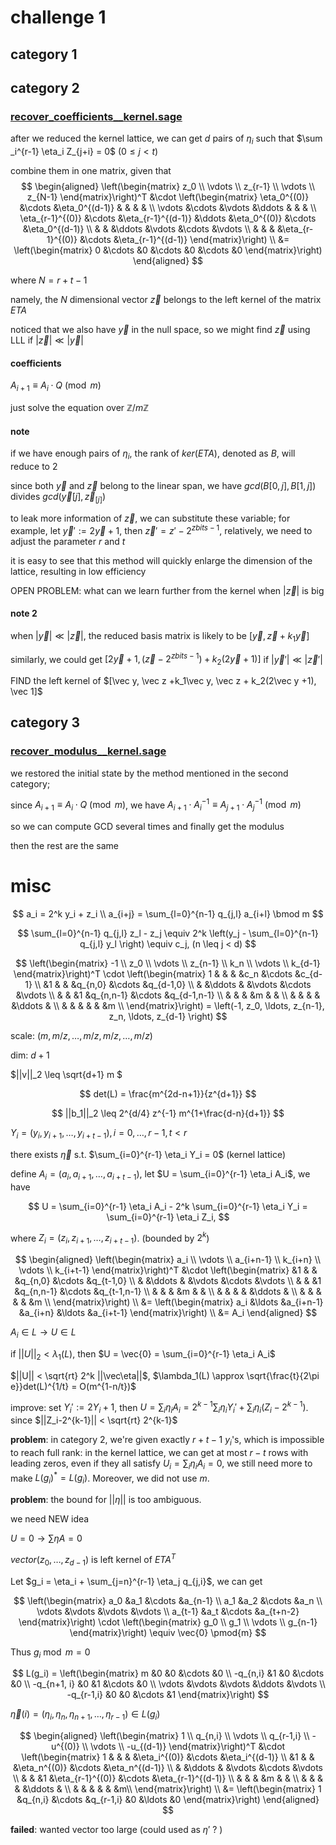 # challenge 1

## category 1

## category 2

### [recover_coefficients__kernel.sage](./recover_coefficients__kernel.sage)

after we reduced the kernel lattice, we can get $d$ pairs of $\eta_i$ such that $\sum _i^{r-1} \eta_i Z_{j+i} = 0$ ($0 \leq j < t$)

combine them in one matrix, given that
$$
\begin{aligned}
\left(\begin{matrix}
z_0 \\ \vdots \\ z_{r-1} \\ \vdots \\ z_{N-1}
\end{matrix}\right)^T
&\cdot \left(\begin{matrix}
\eta_0^{(0)} &\cdots &\eta_0^{(d-1)} & & & & \\
\vdots &\cdots &\vdots &\ddots & & & \\
\eta_{r-1}^{(0)} &\cdots &\eta_{r-1}^{(d-1)} &\ddots &\eta_0^{(0)} &\cdots &\eta_0^{(d-1)} \\
 & & &\ddots &\vdots &\cdots &\vdots \\
 & & & &\eta_{r-1}^{(0)} &\cdots &\eta_{r-1}^{(d-1)}
\end{matrix}\right) \\
&= \left(\begin{matrix} 0 &\cdots &0 &\cdots &0 &\cdots &0 \end{matrix}\right)
\end{aligned}
$$

where $N = r+t-1$

namely, the $N$ dimensional vector $\vec z$ belongs to the left kernel of the matrix $ETA$

noticed that we also have $\vec y$ in the null space, so we might find $\vec z$ using LLL if $|\vec z| \ll |\vec y|$

#### coefficients

$A_{i+1} \equiv A_i \cdot Q \pmod m$

just solve the equation over $\mathbb{Z}/m\mathbb{Z}$

#### note

if we have enough pairs of $\eta_i$, the rank of $ker(ETA)$, denoted as $B$, will reduce to $2$

since both $\vec y$ and $\vec z$ belong to the linear span, we have $gcd(B[0, j], B[1, j])$ divides $gcd(\vec y[j], \vec z_[j])$

to leak more information of $\vec z$, we can substitute these variable; for example, let $\vec y' := 2 \vec y + 1$, then $\vec z' = z' - 2^{zbits-1}$, relatively, we need to adjust the parameter $r$ and $t$

it is easy to see that this method will quickly enlarge the dimension of the lattice, resulting in low efficiency

OPEN PROBLEM: what can we learn further from the kernel when $|\vec z|$ is big

#### note 2

when $|\vec y| \ll |\vec z|$, the reduced basis matrix is likely to be $[\vec y, \vec z + k_1 \vec y]$

similarly, we could get $[2\vec y +1, (\vec z - 2^{zbits-1})+k_2(2\vec y +1)]$ if $|\vec y'| \ll |\vec z'|$

FIND the left kernel of $[\vec y, \vec z +k_1\vec y, \vec z + k_2(2\vec y +1), \vec 1]$ 



## category 3

### [recover_modulus__kernel.sage](./recover_modulus__kernel.sage)

we restored the initial state by the method mentioned in the second category;

since $A_{i+1} \equiv A_i \cdot Q \pmod m$, we have $A_{i+1} \cdot A_i^{-1} \equiv A_{j+1} \cdot A_j^{-1} \pmod m$

so we can compute GCD several times and finally get the modulus

then the rest are the same

# misc

$$
a_i = 2^k y_i + z_i \\
a_{i+j} = \sum_{l=0}^{n-1} q_{j,l} a_{i+l} \bmod m
$$


$$
\sum_{l=0}^{n-1} q_{j,l} z_l - z_j \equiv 2^k \left(y_j - \sum_{l=0}^{n-1} q_{j,l} y_l \right) \equiv c_j, (n \leq j < d)
$$

$$
\left(\begin{matrix}
-1 \\ z_0 \\ \vdots \\ z_{n-1} \\ k_n \\ \vdots \\ k_{d-1}
\end{matrix}\right)^T \cdot
\left(\begin{matrix}
1 & & & &c_n &\cdots &c_{d-1} \\
&1 & & &q_{n,0} &\cdots &q_{d-1,0} \\
& &\ddots & &\vdots &\cdots &\vdots \\
& & &1 &q_{n,n-1} &\cdots &q_{d-1,n-1} \\
& & & &m & & \\
& & & & &\ddots & \\
& & & & & &m \\
\end{matrix}\right) =
\left(-1, z_0, \ldots, z_{n-1}, z_n, \ldots, z_{d-1} \right)
$$



scale: $\left(m, m/z, \ldots, m/z, m/z, \ldots, m/z\right)$

dim: $d+1$

$||v||_2 \leq \sqrt{d+1} m $

$$
det(L) = \frac{m^{2d-n+1}}{z^{d+1}}
$$

$$
||b_1||_2 \leq 2^{d/4} z^{-1} m^{1+\frac{d-n}{d+1}}
$$







$Y_i = (y_i, y_{i+1}, \ldots, y_{i+t-1}), i = 0, \ldots, {r-1}, t < r$

there exists $\vec{\eta}$ s.t. $\sum_{i=0}^{r-1} \eta_i Y_i = 0$ (kernel lattice)

define $A_i = (a_i, a_{i+1}, \ldots, a_{i+t-1})$, let $U = \sum_{i=0}^{r-1} \eta_i A_i$, we have

$$
U = \sum_{i=0}^{r-1} \eta_i A_i - 2^k \sum_{i=0}^{r-1} \eta_i Y_i = \sum_{i=0}^{r-1} \eta_i Z_i,
$$

where $Z_i = (z_i, z_{i+1}, \ldots, z_{i+t-1})$. (bounded by $2^k$)

$$
\begin{aligned}
\left(\begin{matrix}
a_i \\ \vdots \\ a_{i+n-1} \\ k_{i+n} \\ \vdots \\ k_{i+t-1}
\end{matrix}\right)^T
&\cdot \left(\begin{matrix}
&1 & & &q_{n,0} &\cdots &q_{t-1,0} \\
& &\ddots & &\vdots &\cdots &\vdots \\
& & &1 &q_{n,n-1} &\cdots &q_{t-1,n-1} \\
& & & &m & & \\
& & & & &\ddots & \\
& & & & & &m \\
\end{matrix}\right) \\
&= \left(\begin{matrix} a_i &\ldots &a_{i+n-1} &a_{i+n} &\ldots &a_{i+t-1} \end{matrix}\right) \\
&= A_i
\end{aligned}
$$

$A_i \in L \longrightarrow U \in L$

if $||U||_2 < \lambda_1(L)$, then $U = \vec{0} = \sum_{i=0}^{r-1} \eta_i A_i$

$||U|| < \sqrt{rt} 2^k ||\vec\eta||$, $\lambda_1(L) \approx \sqrt{\frac{t}{2\pi e}}det(L)^{1/t} = O(m^{1-n/t})$



improve: set $Y_i' := 2Y_i + 1$, then $U = \sum_i \eta_i A_i = 2^{k-1} \sum_i \eta_i Y_i' + \sum_i \eta_i (Z_i - 2^{k-1})$. since $||Z_i-2^{k-1}|| < \sqrt{rt} 2^{k-1}$



**problem**: in category 2, we're given exactly $r+t-1$ $y_i$'s, which is impossible to reach full rank: in the kernel lattice, we can get at most $r-t$ rows with leading zeros, even if they all satisfy $U_i = \sum_i \eta_i A_i = 0$, we still need more to make $L(g_i)^* = L(g_i)$. Moreover, we did not use $m$.

**problem**: the bound for $||\eta||$ is too ambiguous.

we need NEW idea



$U = 0 \longrightarrow \sum \eta A = 0$

$vector(z_0, \ldots, z_{d-1})$ is left kernel of ${ETA}^T$











Let $g_i = \eta_i + \sum_{j=n}^{r-1} \eta_j q_{j,i}$, we can get

$$
\left(\begin{matrix}
a_0 &a_1 &\cdots &a_{n-1} \\
a_1 &a_2 &\cdots &a_n \\
\vdots &\vdots &\vdots &\vdots \\
a_{t-1} &a_t &\cdots &a_{t+n-2}
\end{matrix}\right) \cdot
\left(\begin{matrix}
g_0 \\ g_1 \\ \vdots \\ g_{n-1}
\end{matrix}\right) \equiv \vec{0} \pmod{m}
$$

Thus $g_i \bmod m = 0$


$$
L(g_i) = 
\left(\begin{matrix}
m &0 &0 &\cdots &0 \\
-q_{n,i} &1 &0 &\cdots &0 \\
-q_{n+1, i} &0 &1 &\cdots &0 \\
\vdots &\vdots &\vdots &\ddots &\vdots \\
-q_{r-1,i} &0 &0 &\cdots &1
\end{matrix}\right)
$$

$\vec\eta(i) = (\eta_i, \eta_n, \eta_{n+1}, \ldots, \eta_{r-1}) \in L(g_i)$













$$
\begin{aligned}
\left(\begin{matrix} 1 \\ q_{n,i} \\ \vdots \\ q_{r-1,i} \\ -u^{(0)} \\ \vdots \\ -u_{(d-1)} \end{matrix}\right)^T 
&\cdot \left(\begin{matrix}
1 & & & &\eta_i^{(0)} &\cdots &\eta_i^{(d-1)} \\
 &1 & & &\eta_n^{(0)} &\cdots &\eta_n^{(d-1)} \\
 & &\ddots & &\vdots &\cdots &\vdots \\
 & & &1 &\eta_{r-1}^{(0)} &\cdots &\eta_{r-1}^{(d-1)} \\
 & & & &m & & \\
 & & & & &\ddots & \\
 & & & & & &m\\
\end{matrix}\right) \\
&= \left(\begin{matrix} 1 &q_{n,i} &\cdots &q_{r-1,i} &0 &\ldots &0 \end{matrix}\right)
\end{aligned}
$$

**failed**: wanted vector too large      (could used as $\eta'$ ? )









